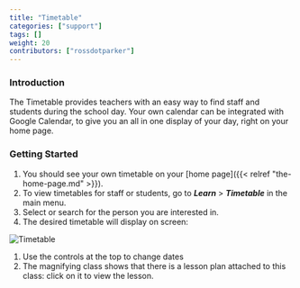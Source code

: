```yaml
---
title: "Timetable"
categories: ["support"]
tags: []
weight: 20
contributors: ["rossdotparker"]
---
```


### Introduction

The Timetable provides teachers with an easy way to find staff and students during the school day. Your own calendar can be integrated with Google Calendar, to give you an all in one display of your day, right on your home page.

### Getting Started

1.  You should see your own timetable on your [home page]({{< relref "the-home-page.md" >}}).
2.  To view timetables for staff or students, go to ___Learn___ > ___Timetable___ in the main menu.
3.  Select or search for the person you are interested in.
4.  The desired timetable will display on screen:

![Timetable](/img/teachers/timetable-view.png)

1.  Use the controls at the top to change dates
2.  The magnifying class shows that there is a lesson plan attached to this class: click on it to view the lesson.
